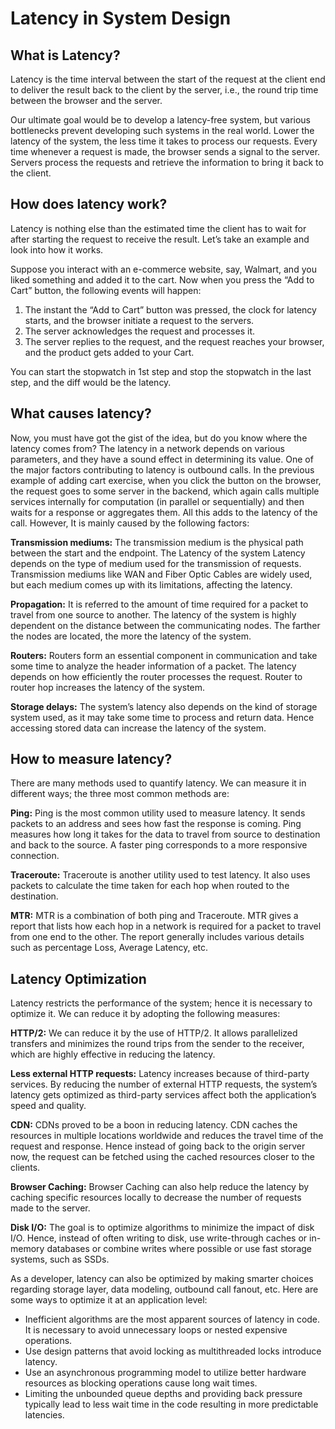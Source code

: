 # Latency in System Design



## What is Latency? <a href="#5c62" id="5c62"></a>

Latency is the time interval between the start of the request at the client end to deliver the result back to the client by the server, i.e., the round trip time between the browser and the server.

Our ultimate goal would be to develop a latency-free system, but various bottlenecks prevent developing such systems in the real world. Lower the latency of the system, the less time it takes to process our requests. Every time whenever a request is made, the browser sends a signal to the server. Servers process the requests and retrieve the information to bring it back to the client.

## How does latency work? <a href="#518d" id="518d"></a>

Latency is nothing else than the estimated time the client has to wait for after starting the request to receive the result. Let’s take an example and look into how it works.

Suppose you interact with an e-commerce website, say, Walmart, and you liked something and added it to the cart. Now when you press the “Add to Cart” button, the following events will happen:

1. The instant the “Add to Cart” button was pressed, the clock for latency starts, and the browser initiate a request to the servers.
2. The server acknowledges the request and processes it.
3. The server replies to the request, and the request reaches your browser, and the product gets added to your Cart.

You can start the stopwatch in 1st step and stop the stopwatch in the last step, and the diff would be the latency.

## What causes latency? <a href="#cc37" id="cc37"></a>

Now, you must have got the gist of the idea, but do you know where the latency comes from? The latency in a network depends on various parameters, and they have a sound effect in determining its value. One of the major factors contributing to latency is outbound calls. In the previous example of adding cart exercise, when you click the button on the browser, the request goes to some server in the backend, which again calls multiple services internally for computation (in parallel or sequentially) and then waits for a response or aggregates them. All this adds to the latency of the call. However, It is mainly caused by the following factors:

**Transmission mediums:** The transmission medium is the physical path between the start and the endpoint. The Latency of the system Latency depends on the type of medium used for the transmission of requests. Transmission mediums like WAN and Fiber Optic Cables are widely used, but each medium comes up with its limitations, affecting the latency.

**Propagation:** It is referred to the amount of time required for a packet to travel from one source to another. The latency of the system is highly dependent on the distance between the communicating nodes. The farther the nodes are located, the more the latency of the system.

**Routers:** Routers form an essential component in communication and take some time to analyze the header information of a packet. The latency depends on how efficiently the router processes the request. Router to router hop increases the latency of the system.

**Storage delays:** The system’s latency also depends on the kind of storage system used, as it may take some time to process and return data. Hence accessing stored data can increase the latency of the system.

## How to measure latency? <a href="#1bee" id="1bee"></a>

There are many methods used to quantify latency. We can measure it in different ways; the three most common methods are:

**Ping:** Ping is the most common utility used to measure latency. It sends packets to an address and sees how fast the response is coming. Ping measures how long it takes for the data to travel from source to destination and back to the source. A faster ping corresponds to a more responsive connection.

**Traceroute:** Traceroute is another utility used to test latency. It also uses packets to calculate the time taken for each hop when routed to the destination.

**MTR:** MTR is a combination of both ping and Traceroute. MTR gives a report that lists how each hop in a network is required for a packet to travel from one end to the other. The report generally includes various details such as percentage Loss, Average Latency, etc.

## Latency Optimization <a href="#3f5e" id="3f5e"></a>

Latency restricts the performance of the system; hence it is necessary to optimize it. We can reduce it by adopting the following measures:

**HTTP/2:** We can reduce it by the use of HTTP/2. It allows parallelized transfers and minimizes the round trips from the sender to the receiver, which are highly effective in reducing the latency.

**Less external HTTP requests:** Latency increases because of third-party services. By reducing the number of external HTTP requests, the system’s latency gets optimized as third-party services affect both the application’s speed and quality.

**CDN:** CDNs proved to be a boon in reducing latency. CDN caches the resources in multiple locations worldwide and reduces the travel time of the request and response. Hence instead of going back to the origin server now, the request can be fetched using the cached resources closer to the clients.

**Browser Caching:** Browser Caching can also help reduce the latency by caching specific resources locally to decrease the number of requests made to the server.

**Disk I/O:** The goal is to optimize algorithms to minimize the impact of disk I/O. Hence, instead of often writing to disk, use write-through caches or in-memory databases or combine writes where possible or use fast storage systems, such as SSDs.

As a developer, latency can also be optimized by making smarter choices regarding storage layer, data modeling, outbound call fanout, etc. Here are some ways to optimize it at an application level:

* Inefficient algorithms are the most apparent sources of latency in code. It is necessary to avoid unnecessary loops or nested expensive operations.
* Use design patterns that avoid locking as multithreaded locks introduce latency.
* Use an asynchronous programming model to utilize better hardware resources as blocking operations cause long wait times.
* Limiting the unbounded queue depths and providing back pressure typically lead to less wait time in the code resulting in more predictable latencies.

